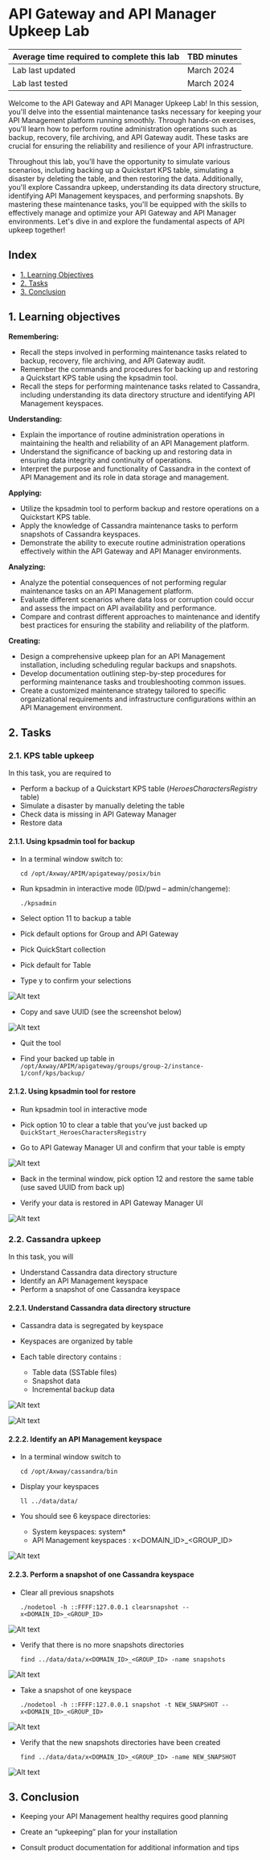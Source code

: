 # API Gateway and API Manager Upkeep Lab 

| Average time required to complete this lab | TBD minutes |
| ---- | ---- |
| Lab last updated | March 2024 |
| Lab last tested | March 2024 |

Welcome to the API Gateway and API Manager Upkeep Lab! In this session, you'll delve into the essential maintenance tasks necessary for keeping your API Management platform running smoothly. Through hands-on exercises, you'll learn how to perform routine administration operations such as backup, recovery, file archiving, and API Gateway audit. These tasks are crucial for ensuring the reliability and resilience of your API infrastructure.

Throughout this lab, you'll have the opportunity to simulate various scenarios, including backing up a Quickstart KPS table, simulating a disaster by deleting the table, and then restoring the data. Additionally, you'll explore Cassandra upkeep, understanding its data directory structure, identifying API Management keyspaces, and performing snapshots. By mastering these maintenance tasks, you'll be equipped with the skills to effectively manage and optimize your API Gateway and API Manager environments. Let's dive in and explore the fundamental aspects of API upkeep together!

## Index

- [1. Learning Objectives](#1-learning-objectives)
- [2. Tasks](#2-tasks)
- [3. Conclusion](#3-conclusion)

## 1. Learning objectives

**Remembering:**
   - Recall the steps involved in performing maintenance tasks related to backup, recovery, file archiving, and API Gateway audit.
   - Remember the commands and procedures for backing up and restoring a Quickstart KPS table using the kpsadmin tool.
   - Recall the steps for performing maintenance tasks related to Cassandra, including understanding its data directory structure and identifying API Management keyspaces.

**Understanding:**
   - Explain the importance of routine administration operations in maintaining the health and reliability of an API Management platform.
   - Understand the significance of backing up and restoring data in ensuring data integrity and continuity of operations.
   - Interpret the purpose and functionality of Cassandra in the context of API Management and its role in data storage and management.

**Applying:**
   - Utilize the kpsadmin tool to perform backup and restore operations on a Quickstart KPS table.
   - Apply the knowledge of Cassandra maintenance tasks to perform snapshots of Cassandra keyspaces.
   - Demonstrate the ability to execute routine administration operations effectively within the API Gateway and API Manager environments.

**Analyzing:**
   - Analyze the potential consequences of not performing regular maintenance tasks on an API Management platform.
   - Evaluate different scenarios where data loss or corruption could occur and assess the impact on API availability and performance.
   - Compare and contrast different approaches to maintenance and identify best practices for ensuring the stability and reliability of the platform.

**Creating:**
   - Design a comprehensive upkeep plan for an API Management installation, including scheduling regular backups and snapshots.
   - Develop documentation outlining step-by-step procedures for performing maintenance tasks and troubleshooting common issues.
   - Create a customized maintenance strategy tailored to specific organizational requirements and infrastructure configurations within an API Management environment.


## 2. Tasks

### 2.1. KPS table upkeep

In this task, you are required to
* Perform a backup of a Quickstart KPS table (*HeroesCharactersRegistry* table)
* Simulate a disaster by manually deleting the table
* Check data is missing in API Gateway Manager
* Restore data

#### 2.1.1. Using kpsadmin tool for backup

* In a terminal window switch to:  
    ```
    cd /opt/Axway/APIM/apigateway/posix/bin
    ```

* Run kpsadmin in interactive mode (ID/pwd – admin/changeme):  
    ```
    ./kpsadmin
    ```

* Select option 11 to backup a table

* Pick default options for Group and API Gateway

* Pick QuickStart collection

* Pick default for Table

* Type y  to confirm your selections

![Alt text](images/image12.png)

* Copy and save UUID (see the screenshot below)

![Alt text](images/image13.png)

* Quit the tool

* Find your backed up table in  
`/opt/Axway/APIM/apigateway/groups/group-2/instance-1/conf/kps/backup/`


#### 2.1.2. Using kpsadmin tool for restore

* Run kpsadmin tool in interactive mode

* Pick option 10 to clear a table that you’ve just backed up  
`QuickStart_HeroesCharactersRegistry`

* Go to API Gateway Manager UI and confirm that your table is empty

![Alt text](images/image14.png)

* Back in the terminal window, pick option 12 and restore the same table (use saved UUID from back up)

* Verify your data is restored in API Gateway Manager UI 

![Alt text](images/image15.png)


### 2.2. Cassandra upkeep

In this task, you will
* Understand Cassandra data directory structure
* Identify an API Management keyspace
* Perform a snapshot of one Cassandra keyspace

#### 2.2.1. Understand Cassandra data directory structure

* Cassandra data is segregated by keyspace

* Keyspaces are organized by table

* Each table directory contains :
    * Table data (SSTable files)
    * Snapshot data 
    * Incremental backup data 

![Alt text](images/image17.jpeg)

![Alt text](images/image16.png)

#### 2.2.2. Identify an API Management keyspace

* In a terminal window switch to  
    ```
    cd /opt/Axway/cassandra/bin
    ```

* Display your keyspaces  
    ```
    ll ../data/data/
    ```

* You should see 6 keyspace directories:
    * System keyspaces: system*
    * API Management keyspaces : x<DOMAIN_ID>_<GROUP_ID>

![Alt text](images/image18.png)


#### 2.2.3. Perform a snapshot of one Cassandra keyspace

* Clear all previous snapshots  
    ```
    ./nodetool -h ::FFFF:127.0.0.1 clearsnapshot -- x<DOMAIN_ID>_<GROUP_ID>
    ```
![Alt text](images/image19.png)

* Verify that there is no more snapshots directories  
    ```
    find ../data/data/x<DOMAIN_ID>_<GROUP_ID> -name snapshots
    ```
![Alt text](images/image20.png)

* Take a snapshot of one keyspace  
    ```
    ./nodetool -h ::FFFF:127.0.0.1 snapshot -t NEW_SNAPSHOT -- x<DOMAIN_ID>_<GROUP_ID>
    ```
![Alt text](images/image21.png)

* Verify that the new snapshots directories have been created  
    ```
    find ../data/data/x<DOMAIN_ID>_<GROUP_ID> -name NEW_SNAPSHOT
    ```
![Alt text](images/image22.png)


## 3. Conclusion

* Keeping your API Management healthy requires good planning

* Create an “upkeeping” plan for your installation

* Consult product documentation for additional information and tips

